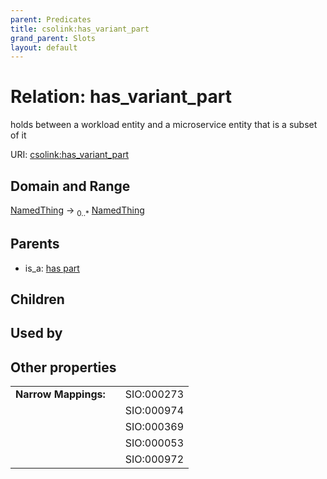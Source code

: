 ```yaml
---
parent: Predicates
title: csolink:has_variant_part
grand_parent: Slots
layout: default
---
```


# Relation: has_variant_part


holds between a workload entity and a microservice entity that is a subset of it

URI: [csolink:has_variant_part](https://w3id.org/csolink/vocab/has_variant_part)

## Domain and Range

[NamedThing](NamedThing.md) ->  <sub>0..*</sub> [NamedThing](NamedThing.md)

## Parents

 *  is_a: [has part](has_part.md)

## Children


## Used by


## Other properties

|  |  |  |
| --- | --- | --- |
| **Narrow Mappings:** | | SIO:000273 |
|  | | SIO:000974 |
|  | | SIO:000369 |
|  | | SIO:000053 |
|  | | SIO:000972 |

